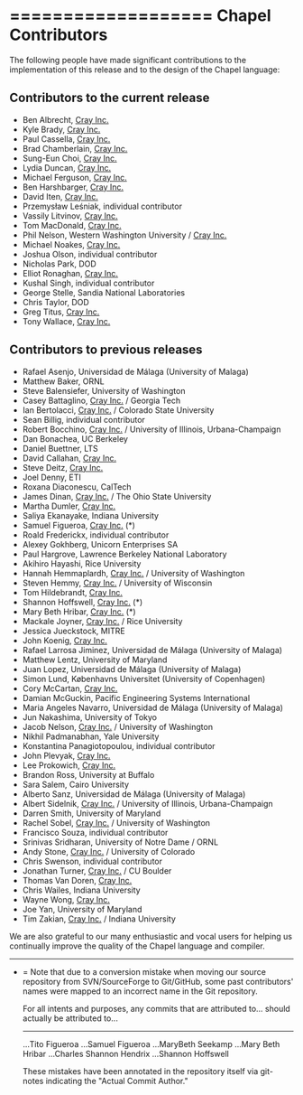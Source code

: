 ===================
Chapel Contributors
===================

The following people have made significant contributions to the
implementation of this release and to the design of the Chapel
language:

Contributors to the current release
-----------------------------------
* Ben Albrecht, [Cray Inc.][1]
* Kyle Brady, [Cray Inc.][1]
* Paul Cassella, [Cray Inc.][1]
* Brad Chamberlain, [Cray Inc.][1]
* Sung-Eun Choi, [Cray Inc.][1]
* Lydia Duncan, [Cray Inc.][1]
* Michael Ferguson, [Cray Inc.][1]
* Ben Harshbarger, [Cray Inc.][1]
* David Iten, [Cray Inc.][1]
* Przemysław Leśniak, individual contributor
* Vassily Litvinov, [Cray Inc.][1]
* Tom MacDonald, [Cray Inc.][1]
* Phil Nelson, Western Washington University / [Cray Inc.][1]
* Michael Noakes, [Cray Inc.][1]
* Joshua Olson, individual contributor
* Nicholas Park, DOD
* Elliot Ronaghan, [Cray Inc.][1]
* Kushal Singh, individual contributor
* George Stelle, Sandia National Laboratories
* Chris Taylor, DOD
* Greg Titus, [Cray Inc.][1]
* Tony Wallace, [Cray Inc.][1]

Contributors to previous releases
---------------------------------
* Rafael Asenjo, Universidad de Málaga (University of Malaga)
* Matthew Baker, ORNL
* Steve Balensiefer, University of Washington
* Casey Battaglino, [Cray Inc.][1] / Georgia Tech
* Ian Bertolacci, [Cray Inc.][1] / Colorado State University
* Sean Billig, individual contributor
* Robert Bocchino, [Cray Inc.][1] / University of Illinois, Urbana-Champaign
* Dan Bonachea, UC Berkeley
* Daniel Buettner, LTS
* David Callahan, [Cray Inc.][1]
* Steve Deitz, [Cray Inc.][1]
* Joel Denny, ETI
* Roxana Diaconescu, CalTech
* James Dinan, [Cray Inc.][1] / The Ohio State University
* Martha Dumler, [Cray Inc.][1]
* Saliya Ekanayake, Indiana University
* Samuel Figueroa, [Cray Inc.][1] (*)
* Roald Frederickx, individual contributor
* Alexey Gokhberg, Unicorn Enterprises SA
* Paul Hargrove, Lawrence Berkeley National Laboratory
* Akihiro Hayashi, Rice University
* Hannah Hemmaplardh, [Cray Inc.][1] / University of Washington
* Steven Hemmy, [Cray Inc.][1] / University of Wisconsin
* Tom Hildebrandt, [Cray Inc.][1]
* Shannon Hoffswell, [Cray Inc.][1] (*)
* Mary Beth Hribar, [Cray Inc.][1] (*)
* Mackale Joyner, [Cray Inc.][1] / Rice University
* Jessica Jueckstock, MITRE
* John Koenig, [Cray Inc.][1]
* Rafael Larrosa Jiminez, Universidad de Málaga (University of Malaga)
* Matthew Lentz, University of Maryland
* Juan Lopez, Universidad de Málaga (University of Malaga)
* Simon Lund, Københavns Universitet (University of Copenhagen)
* Cory McCartan, [Cray Inc.][1]
* Damian McGuckin, Pacific Engineering Systems International
* Maria Angeles Navarro, Universidad de Málaga (University of Malaga)
* Jun Nakashima, University of Tokyo
* Jacob Nelson, [Cray Inc.][1] / University of Washington
* Nikhil Padmanabhan, Yale University
* Konstantina Panagiotopoulou, individual contributor
* John Plevyak, [Cray Inc.][1]
* Lee Prokowich, [Cray Inc.][1]
* Brandon Ross, University at Buffalo
* Sara Salem, Cairo University
* Alberto Sanz, Universidad de Málaga (University of Malaga)
* Albert Sidelnik, [Cray Inc.][1] / University of Illinois, Urbana-Champaign
* Darren Smith, University of Maryland
* Rachel Sobel, [Cray Inc.][1] / University of Washington
* Francisco Souza, individual contributor
* Srinivas Sridharan, University of Notre Dame / ORNL
* Andy Stone, [Cray Inc.][1] / University of Colorado
* Chris Swenson, individual contributor
* Jonathan Turner, [Cray Inc.][1] / CU Boulder
* Thomas Van Doren, [Cray Inc.][1]
* Chris Wailes, Indiana University
* Wayne Wong, [Cray Inc.][1]
* Joe Yan, University of Maryland
* Tim Zakian, [Cray Inc.][1] / Indiana University

[1]: http://www.cray.com

We are also grateful to our many enthusiastic and vocal users for
helping us continually improve the quality of the Chapel language and
compiler.






-----

* = Note that due to a conversion mistake when moving our source
    repository from SVN/SourceForge to Git/GitHub, some past
    contributors' names were mapped to an incorrect name in the Git
    repository.

    For all intents and purposes, any commits that are
    attributed to...             should actually be attributed to...
    ----------------             -----------------------------------
    ...Tito Figueroa             ...Samuel Figueroa
    ...MaryBeth Seekamp          ...Mary Beth Hribar
    ...Charles Shannon Hendrix   ...Shannon Hoffswell

    These mistakes have been annotated in the repository itself via
    git-notes indicating the "Actual Commit Author."
